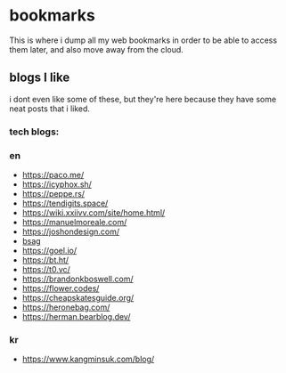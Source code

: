 # bookmarks

This is where i dump all my web bookmarks in order to be able to access them later, and also move away from the cloud.

## blogs I like
i dont even like some of these, but they're here because they have some neat posts that i liked.

### tech blogs:

### en
- <https://paco.me/>
- <https://icyphox.sh/>
- <https://peppe.rs/>
- <https://tendigits.space/>
- <https://wiki.xxiivv.com/site/home.html/>
- <https://manuelmoreale.com/>
- <https://joshondesign.com/>
- [bsag](https://www.rousette.org.uk/archives/)
- <https://goel.io/>
- <https://bt.ht/>
- <https://t0.vc/>
- <https://brandonkboswell.com/>
- <https://flower.codes/>
- <https://cheapskatesguide.org/>
- <https://heronebag.com/>
- <https://herman.bearblog.dev/>

### kr
- <https://www.kangminsuk.com/blog/>

